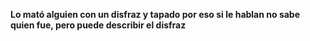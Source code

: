 **Lo mató alguien con un disfraz y tapado por eso si le hablan no sabe quien fue, pero puede describir el disfraz**